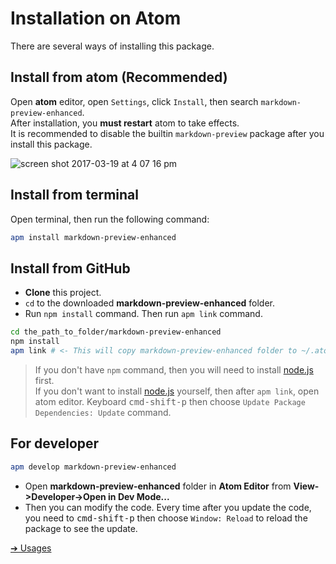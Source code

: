 # Installation on Atom

There are several ways of installing this package.  

## Install from atom (Recommended)
Open **atom** editor, open `Settings`, click `Install`, then search `markdown-preview-enhanced`.  
After installation, you **must restart** atom to take effects.   
It is recommended to disable the builtin `markdown-preview` package after you install this package.      

![screen shot 2017-03-19 at 4 07 16 pm](https://cloud.githubusercontent.com/assets/1908863/24084798/260a9fee-0cbf-11e7-83e6-bf17fa9aca77.png)

## Install from terminal
Open terminal, then run the following command:   
```bash
apm install markdown-preview-enhanced
```

## Install from GitHub  
* **Clone** this project.
* `cd` to the downloaded **markdown-preview-enhanced** folder.
* Run `npm install` command. Then run `apm link` command.  

```bash  
cd the_path_to_folder/markdown-preview-enhanced
npm install
apm link # <- This will copy markdown-preview-enhanced folder to ~/.atom/packages
```

> If you don't have `npm` command, then you will need to install [node.js](https://nodejs.org/en/) first.  
> If you don't want to install [node.js](https://nodejs.org/en/) yourself, then after `apm link`, open atom editor. Keyboard <kbd>cmd-shift-p</kbd> then choose `Update Package Dependencies: Update` command.  

## For developer  
```bash
apm develop markdown-preview-enhanced
```    
* Open **markdown-preview-enhanced** folder in **Atom Editor** from **View->Developer->Open in Dev Mode...**
* Then you can modify the code.
Every time after you update the code, you need to <kbd>cmd-shift-p</kbd> then choose `Window: Reload` to reload the package to see the update.

[➔ Usages](usages.md)